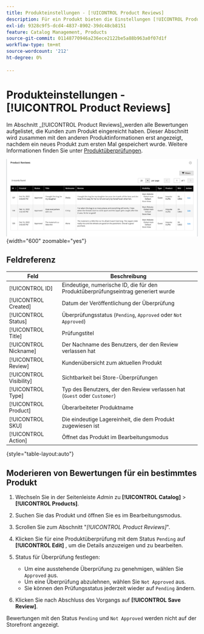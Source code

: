 ```yaml
---
title: Produkteinstellungen - [!UICONTROL Product Reviews]
description: Für ein Produkt bieten die Einstellungen [!UICONTROL Product Reviews] Zugriff auf übermittelte Prüfungen für das Produkt und bearbeiten den Status für ausstehende Überprüfungen.
exl-id: 9328c9f5-dcd4-4837-8902-39dc48cb8151
feature: Catalog Management, Products
source-git-commit: 01148770946a236ece2122be5a88b963a0f07d1f
workflow-type: tm+mt
source-wordcount: '212'
ht-degree: 0%

---
```


# Produkteinstellungen - [!UICONTROL Product Reviews]

Im Abschnitt _[!UICONTROL Product Reviews]_werden alle Bewertungen aufgelistet, die Kunden zum Produkt eingereicht haben. Dieser Abschnitt wird zusammen mit den anderen Produktinformationen erst angezeigt, nachdem ein neues Produkt zum ersten Mal gespeichert wurde. Weitere Informationen finden Sie unter [Produktüberprüfungen](../merchandising-promotions/product-reviews.md).

![Produktübersichten](./assets/product-review.png){width="600" zoomable="yes"}

## Feldreferenz

| Feld | Beschreibung |
|--- |--- |
| [!UICONTROL ID] | Eindeutige, numerische ID, die für den Produktüberprüfungseintrag generiert wurde |
| [!UICONTROL Created] | Datum der Veröffentlichung der Überprüfung |
| [!UICONTROL Status] | Überprüfungsstatus (`Pending`, `Approved` oder `Not Approved`) |
| [!UICONTROL Title] | Prüfungstitel |
| [!UICONTROL Nickname] | Der Nachname des Benutzers, der den Review verlassen hat |
| [!UICONTROL Review] | Kundenübersicht zum aktuellen Produkt |
| [!UICONTROL Visibility] | Sichtbarkeit bei Store-Überprüfungen |
| [!UICONTROL Type] | Typ des Benutzers, der den Review verlassen hat (`Guest` oder `Customer`) |
| [!UICONTROL Product] | Überarbeiteter Produktname |
| [!UICONTROL SKU] | Die eindeutige Lagereinheit, die dem Produkt zugewiesen ist |
| [!UICONTROL Action] | Öffnet das Produkt im Bearbeitungsmodus |

{style="table-layout:auto"}

## Moderieren von Bewertungen für ein bestimmtes Produkt

1. Wechseln Sie in der Seitenleiste _Admin_ zu **[!UICONTROL Catalog]** > **[!UICONTROL Products]**.

1. Suchen Sie das Produkt und öffnen Sie es im Bearbeitungsmodus.

1. Scrollen Sie zum Abschnitt &quot;_[!UICONTROL Product Reviews]_&quot;.

1. Klicken Sie für eine Produktüberprüfung mit dem Status `Pending` auf **[!UICONTROL Edit]** , um die Details anzuzeigen und zu bearbeiten.

1. Status für Überprüfung festlegen:

   - Um eine ausstehende Überprüfung zu genehmigen, wählen Sie `Approved` aus.
   - Um eine Überprüfung abzulehnen, wählen Sie `Not Approved` aus.
   - Sie können den Prüfungsstatus jederzeit wieder auf `Pending` ändern.

1. Klicken Sie nach Abschluss des Vorgangs auf **[!UICONTROL Save Review]**.

Bewertungen mit den Status `Pending` und `Not Approved` werden nicht auf der Storefront angezeigt.
